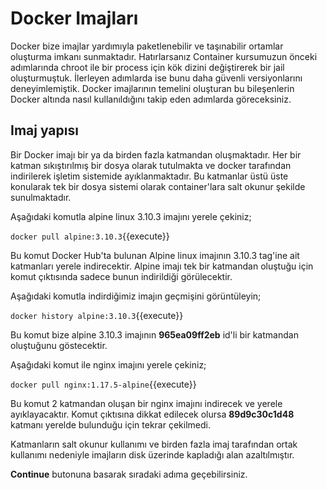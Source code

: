 # Docker Imajları

Docker bize imajlar yardımıyla paketlenebilir ve taşınabilir ortamlar oluşturma imkanı sunmaktadır. Hatırlarsanız Container kursumuzun önceki adımlarında chroot ile bir process için kök dizini değiştirerek bir jail oluşturmuştuk. İlerleyen adımlarda ise bunu daha güvenli versiyonlarını deneyimlemiştik. Docker imajlarının temelini oluşturan bu bileşenlerin Docker altında nasıl kullanıldığını takip eden adımlarda göreceksiniz.

## Imaj yapısı

Bir Docker imajı bir ya da birden fazla katmandan oluşmaktadır. Her bir katman sıkıştırılmış bir dosya olarak tutulmakta ve docker tarafından indirilerek işletim sistemide ayıklanmaktadır. Bu katmanlar üstü üste konularak tek bir dosya sistemi olarak container'lara salt okunur şekilde sunulmaktadır.

Aşağıdaki komutla alpine linux 3.10.3 imajını yerele çekiniz;

`docker pull alpine:3.10.3`{{execute}}

Bu komut Docker Hub'ta bulunan Alpine linux imajının 3.10.3 tag'ine ait katmanları yerele indirecektir. Alpine imajı tek bir katmandan oluştuğu için komut çıktısında sadece bunun indirildiği görülecektir.

Aşağıdaki komutla indirdiğimiz imajın geçmişini görüntüleyin;

`docker history alpine:3.10.3`{{execute}}

Bu komut bize alpine 3.10.3 imajının **965ea09ff2eb** id'li bir katmandan oluştuğunu göstecektir.

Aşağıdaki komut ile nginx imajını yerele çekiniz;

`docker pull nginx:1.17.5-alpine`{{execute}}

Bu komut 2 katmandan oluşan bir nginx imajını indirecek ve yerele ayıklayacaktır. Komut çıktısına dikkat edilecek olursa **89d9c30c1d48** katmanı yerelde bulunduğu için tekrar çekilmedi.

Katmanların salt okunur kullanımı ve birden fazla imaj tarafından ortak kullanımı nedeniyle imajların disk üzerinde kapladığı alan azaltılmıştır.

**Continue** butonuna basarak sıradaki adıma geçebilirsiniz.
